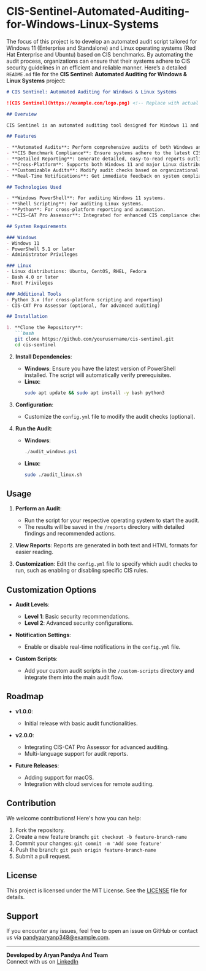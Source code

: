 # CIS-Sentinel-Automated-Auditing-for-Windows-Linux-Systems
The focus of this project is to develop an automated audit script tailored for Windows 11 (Enterprise and Standalone) and Linux operating systems (Red Hat Enterprise and Ubuntu) based on CIS benchmarks. By automating the audit process, organizations can ensure that their systems adhere to CIS security guidelines in an efficient and reliable manner.
Here’s a detailed `README.md` file for the **CIS Sentinel: Automated Auditing for Windows & Linux Systems** project:

```markdown
# CIS Sentinel: Automated Auditing for Windows & Linux Systems

![CIS Sentinel](https://example.com/logo.png) <!-- Replace with actual logo URL -->

## Overview

CIS Sentinel is an automated auditing tool designed for Windows 11 and Linux systems based on the **Center for Internet Security (CIS) Benchmarks**. It helps administrators ensure their systems are compliant with the best security practices by automatically checking configurations and providing detailed reports.

## Features

- **Automated Audits**: Perform comprehensive audits of both Windows and Linux systems.
- **CIS Benchmark Compliance**: Ensure systems adhere to the latest CIS benchmarks.
- **Detailed Reporting**: Generate detailed, easy-to-read reports outlining audit findings and recommendations.
- **Cross-Platform**: Supports both Windows 11 and major Linux distributions.
- **Customizable Audits**: Modify audit checks based on organizational needs.
- **Real-Time Notifications**: Get immediate feedback on system compliance and potential security risks.

## Technologies Used

- **Windows PowerShell**: For auditing Windows 11 systems.
- **Shell Scripting**: For auditing Linux systems.
- **Python**: For cross-platform reporting and automation.
- **CIS-CAT Pro Assessor**: Integrated for enhanced CIS compliance checks (optional).

## System Requirements

### Windows
- Windows 11
- PowerShell 5.1 or later
- Administrator Privileges

### Linux
- Linux distributions: Ubuntu, CentOS, RHEL, Fedora
- Bash 4.0 or later
- Root Privileges

### Additional Tools
- Python 3.x (for cross-platform scripting and reporting)
- CIS-CAT Pro Assessor (optional, for advanced auditing)

## Installation

1. **Clone the Repository**:
   ```bash
   git clone https://github.com/yourusername/cis-sentinel.git
   cd cis-sentinel
   ```

2. **Install Dependencies**:
   - **Windows**:
     Ensure you have the latest version of PowerShell installed. The script will automatically verify prerequisites.
   - **Linux**:
     ```bash
     sudo apt update && sudo apt install -y bash python3
     ```

3. **Configuration**:
   - Customize the `config.yml` file to modify the audit checks (optional).

4. **Run the Audit**:
   - **Windows**:
     ```powershell
     ./audit_windows.ps1
     ```
   - **Linux**:
     ```bash
     sudo ./audit_linux.sh
     ```

## Usage

1. **Perform an Audit**:
   - Run the script for your respective operating system to start the audit.
   - The results will be saved in the `/reports` directory with detailed findings and recommended actions.

2. **View Reports**:
   Reports are generated in both text and HTML formats for easier reading.

3. **Customization**:
   Edit the `config.yml` file to specify which audit checks to run, such as enabling or disabling specific CIS rules.

## Customization Options

- **Audit Levels**:
  - **Level 1**: Basic security recommendations.
  - **Level 2**: Advanced security configurations.
  
- **Notification Settings**:
  - Enable or disable real-time notifications in the `config.yml` file.
  
- **Custom Scripts**:
  - Add your custom audit scripts in the `/custom-scripts` directory and integrate them into the main audit flow.

## Roadmap

- **v1.0.0**:
  - Initial release with basic audit functionalities.
  
- **v2.0.0**:
  - Integrating CIS-CAT Pro Assessor for advanced auditing.
  - Multi-language support for audit reports.

- **Future Releases**:
  - Adding support for macOS.
  - Integration with cloud services for remote auditing.

## Contribution

We welcome contributions! Here's how you can help:

1. Fork the repository.
2. Create a new feature branch: `git checkout -b feature-branch-name`
3. Commit your changes: `git commit -m 'Add some feature'`
4. Push the branch: `git push origin feature-branch-name`
5. Submit a pull request.

## License

This project is licensed under the MIT License. See the [LICENSE](./LICENSE) file for details.

## Support

If you encounter any issues, feel free to open an issue on GitHub or contact us via [pandyaaryanp348@example.com](pandyaaryanp348@gmail.com).

---

**Developed by Aryan Pandya And Team**  
Connect with us on [LinkedIn](https://www.linkedin.com/in/aryanpandya/)
```
